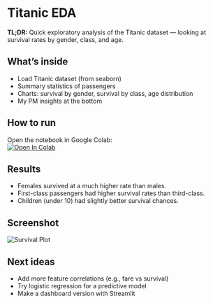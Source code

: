 # Titanic EDA

**TL;DR:** Quick exploratory analysis of the Titanic dataset — looking at survival rates by gender, class, and age.

## What’s inside
- Load Titanic dataset (from seaborn)
- Summary statistics of passengers
- Charts: survival by gender, survival by class, age distribution
- My PM insights at the bottom

## How to run
Open the notebook in Google Colab:  
[![Open In Colab](https://colab.research.google.com/assets/colab-badge.svg)](https://colab.research.google.com/github/ibrahimasifali94/eda-titanic/blob/main/GH_titanic_eda.ipynb)

## Results
- Females survived at a much higher rate than males.
- First-class passengers had higher survival rates than third-class.
- Children (under 10) had slightly better survival chances.

## Screenshot
![Survival Plot](assets/titanic_plot.png)

## Next ideas
- Add more feature correlations (e.g., fare vs survival)
- Try logistic regression for a predictive model
- Make a dashboard version with Streamlit

